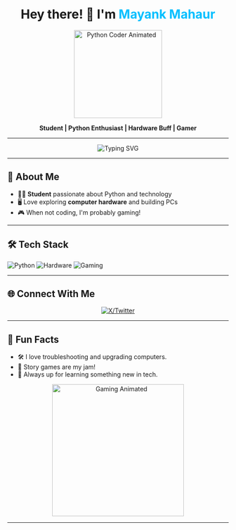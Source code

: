 <!-- Profile README for MAYANK-MAHAUR -->

<h1 align="center">
  Hey there! 👋 I'm <span style="color:#00BFFF;">Mayank Mahaur</span>
</h1>

<p align="center">
  <img src="https://media.giphy.com/media/3oKIPwoeGErMmaI43C/giphy.gif" width="200" alt="Python Coder Animated" />
</p>

<p align="center">
  <b>Student | Python Enthusiast | Hardware Buff | Gamer</b>
</p>

---

<p align="center">
  <img src="https://readme-typing-svg.herokuapp.com?font=Fira+Code&duration=2500&pause=1000&color=00BFFF&center=true&vCenter=true&width=435&lines=Welcome+to+my+GitHub!;Always+Learning+Something+New...;Building+and+Breaking+PCs+%F0%9F%92%BB+%F0%9F%8E%AE" alt="Typing SVG" />
</p>

---

## 🚀 About Me

- 🧑‍💻 **Student** passionate about Python and technology
- 🖥️ Love exploring <b>computer hardware</b> and building PCs
- 🎮 When not coding, I'm probably gaming!

---

## 🛠️ Tech Stack

![Python](https://img.shields.io/badge/-Python-3776AB?logo=python&logoColor=fff&style=flat-square)
![Hardware](https://img.shields.io/badge/-PC%20Hardware-0078D6?logo=windows&logoColor=fff&style=flat-square)
![Gaming](https://img.shields.io/badge/-Gaming-9146FF?logo=twitch&logoColor=fff&style=flat-square)

---

## 🌐 Connect With Me

<p align="center">
  <a href="https://x.com/_MAYANKMAHAUR" target="_blank">
    <img src="https://img.shields.io/badge/X-1DA1F2?style=for-the-badge&logo=x&logoColor=white" alt="X/Twitter"/>
  </a>
</p>

---

## 🎉 Fun Facts

- 🛠️ I love troubleshooting and upgrading computers.
- 🎯 Story games are my jam!
- 🤖 Always up for learning something new in tech.

<p align="center">
  <img src="https://media.giphy.com/media/l0MYt5jPR6QX5pnqM/giphy.gif" width="300" alt="Gaming Animated" />
</p>

---

<!--
**MAYANK-MAHAUR/MAYANK-MAHAUR** is a ✨ special ✨ repository because its `README.md` (this file) appears on your GitHub profile.
-->
